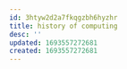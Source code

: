 ```yaml
---
id: 3htyw2d2a7fkqgzbh6hyzhr
title: history of computing
desc: ''
updated: 1693557272681
created: 1693557272681
---
```

